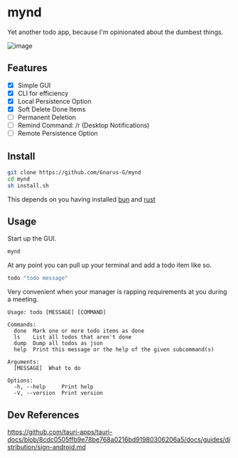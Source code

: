 # mynd

Yet another todo app, because I'm opinionated about the dumbest things.

![image](https://github.com/Gnarus-G/mynd/assets/37311893/1e1567a7-2c06-4371-a66d-c44513c8b0d7)

## Features

- [x] Simple GUI
- [x] CLI for efficiency
- [x] Local Persistence Option
- [x] Soft Delete Done Items
- [ ] Permanent Deletion
- [ ] Remind Command: /r (Desktop Notifications)
- [ ] Remote Persistence Option

## Install

```sh
git clone https://github.com/Gnarus-G/mynd
cd mynd
sh install.sh
```

This depends on you having installed [bun](https://bun.sh/) and [rust](https://doc.rust-lang.org/cargo/getting-started/installation.html)

## Usage

Start up the GUI.

```sh
mynd
```

At any point you can pull up your terminal and add a todo item like so.

```sh
todo "todo message"
```

Very convenient when your manager is rapping requirements at you during a meeting.

```
Usage: todo [MESSAGE] [COMMAND]

Commands:
  done  Mark one or more todo items as done
  ls    List all todos that aren't done
  dump  Dump all todos as json
  help  Print this message or the help of the given subcommand(s)

Arguments:
  [MESSAGE]  What to do

Options:
  -h, --help     Print help
  -V, --version  Print version
```

## Dev References

https://github.com/tauri-apps/tauri-docs/blob/8cdc0505ffb9e78be768a0216bd91980306206a5/docs/guides/distribution/sign-android.md
